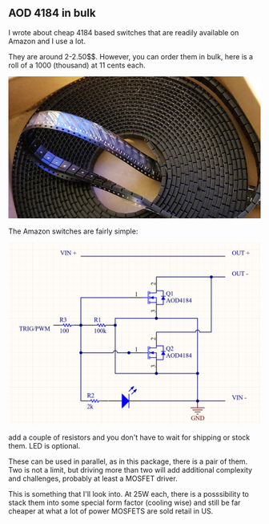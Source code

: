 ## AOD 4184 in bulk

I wrote about cheap 4184 based switches that are readily available on Amazon and I use a lot. 

They are around 2-2.50$$. However, you can order them in bulk, here is a roll of a 1000 (thousand) at 11 cents each. 

![MOSFETS on Amazon](/docs/assets/b62_1.png)

The Amazon switches are fairly simple:

![MOSFETS on Amazon](/docs/assets/b62_2.png)

add a couple of resistors and you don't have to wait for shipping or stock them. LED is optional. 

These can be used in parallel, as in this package, there is a pair of them. Two is not a limit, but driving more than two will add additional complexity and challenges, probably at least a MOSFET driver.

This is something that I'll look into. At 25W each, there is a posssibility to stack them into some special form factor (cooling wise) and still be far cheaper at what a lot of power MOSFETS are sold retail in US.
